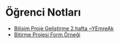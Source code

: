 # Öğrenci Notları

<!--Index-->

- [Bilişim Proje Geliştirme 2.hafta ~YEmreAk](./%C3%96%C4%9Frenci%20Notlar%C4%B1/Bili%C5%9Fim%20Proje%20Geli%C5%9Ftirme%202.hafta%20~YEmreAk.pdf)
- [Bitirme Projesi Form Örneği](./%C3%96%C4%9Frenci%20Notlar%C4%B1/Bitirme%20Projesi%20Form%20%C3%96rne%C4%9Fi.pdf)

<!--Index-->

